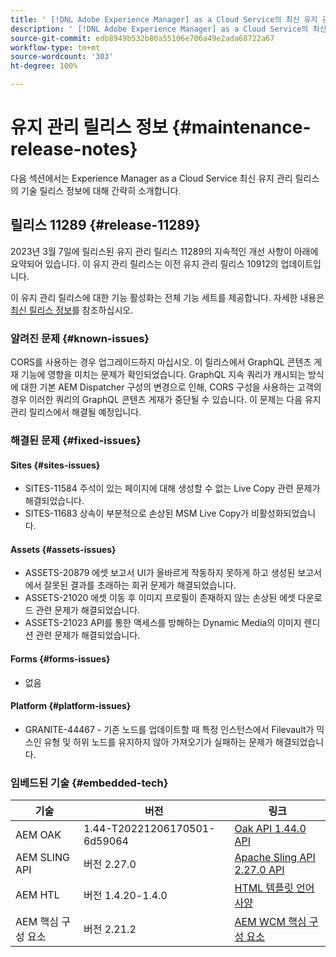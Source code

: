 ```yaml
---
title: ' [!DNL Adobe Experience Manager] as a Cloud Service의 최신 유지 관리 릴리스 정보입니다.'
description: ' [!DNL Adobe Experience Manager] as a Cloud Service의 최신 유지 관리 릴리스 정보입니다.'
source-git-commit: edb8949b532b80a55106e706a49e2ada68722a67
workflow-type: tm+mt
source-wordcount: '303'
ht-degree: 100%

---
```



# 유지 관리 릴리스 정보 {#maintenance-release-notes}

다음 섹션에서는 Experience Manager as a Cloud Service 최신 유지 관리 릴리스의 기술 릴리스 정보에 대해 간략히 소개합니다.

## 릴리스 11289 {#release-11289}

2023년 3월 7일에 릴리스된 유지 관리 릴리스 11289의 지속적인 개선 사항이 아래에 요약되어 있습니다. 이 유지 관리 릴리스는 이전 유지 관리 릴리스 10912의 업데이트입니다.

이 유지 관리 릴리스에 대한 기능 활성화는 전체 기능 세트를 제공합니다. 자세한 내용은 [최신 릴리스 정보](/help/release-notes/release-notes-cloud/release-notes-current.md)를 참조하십시오.

### 알려진 문제 {#known-issues}

CORS를 사용하는 경우 업그레이드하지 마십시오. 이 릴리스에서 GraphQL 콘텐츠 게재 기능에 영향을 미치는 문제가 확인되었습니다. GraphQL 지속 쿼리가 캐시되는 방식에 대한 기본 AEM Dispatcher 구성의 변경으로 인해, CORS 구성을 사용하는 고객의 경우 이러한 쿼리의 GraphQL 콘텐츠 게재가 중단될 수 있습니다. 이 문제는 다음 유지 관리 릴리스에서 해결될 예정입니다.

### 해결된 문제 {#fixed-issues}

#### Sites {#sites-issues}

- SITES-11584 주석이 있는 페이지에 대해 생성할 수 없는 Live Copy 관련 문제가 해결되었습니다.
- SITES-11683 상속이 부분적으로 손상된 MSM Live Copy가 비활성화되었습니다.

#### Assets {#assets-issues}

- ASSETS-20879 에셋 보고서 UI가 올바르게 작동하지 못하게 하고 생성된 보고서에서 잘못된 결과를 초래하는 회귀 문제가 해결되었습니다.
- ASSETS-21020 에셋 이동 후 이미지 프로필이 존재하지 않는 손상된 에셋 다운로드 관련 문제가 해결되었습니다.
- ASSETS-21023 API를 통한 액세스를 방해하는 Dynamic Media의 이미지 렌디션 관련 문제가 해결되었습니다.

#### Forms {#forms-issues}

- 없음

#### Platform {#platform-issues}

- GRANITE-44467 - 기존 노드를 업데이트할 때 특정 인스턴스에서 Filevault가 믹스인 유형 및 하위 노드를 유지하지 않아 가져오기가 실패하는 문제가 해결되었습니다.

### 임베드된 기술 {#embedded-tech}

| 기술 | 버전 | 링크 |
|---|---|---|
| AEM OAK | 1.44-T20221206170501-6d59064 | [Oak API 1.44.0 API](https://www.javadoc.io/doc/org.apache.jackrabbit/oak-api/1.44.0/index.html) |
| AEM SLING API | 버전 2.27.0 | [Apache Sling API 2.27.0 API](https://www.javadoc.io/doc/org.apache.sling/org.apache.sling.api/latest/index.html) |
| AEM HTL | 버전 1.4.20-1.4.0 | [HTML 템플릿 언어 사양](https://github.com/adobe/htl-spec) |
| AEM 핵심 구성 요소 | 버전 2.21.2 | [AEM WCM 핵심 구성 요소](https://github.com/adobe/aem-core-wcm-components) |
